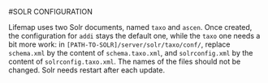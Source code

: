 #SOLR CONFIGURATION

Lifemap uses two Solr documents, named `taxo` and `ascen`. Once created, the configuration for `addi` stays the default one, while the `taxo` one needs a bit more work: 
in `[PATH-TO-SOLR]/server/solr/taxo/conf/`, replace `schema.xml` by the content of `schema.taxo.xml`, and `solrconfig.xml` by the content of `solrconfig.taxo.xml`. The names of the files should not be changed. Solr needs restart after each update. 
